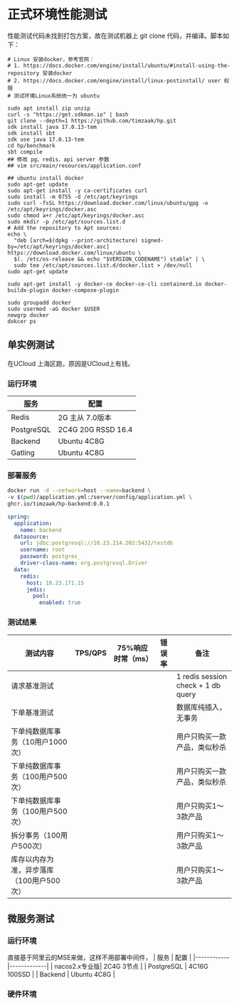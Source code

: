 # 正式环境性能测试

性能测试代码未找到打包方案，故在测试机器上 git clone 代码，并编译。脚本如下：

```shell
# Linux 安装docker，参考官网：
# 1. https://docs.docker.com/engine/install/ubuntu/#install-using-the-repository 安装docker
# 2. https://docs.docker.com/engine/install/linux-postinstall/ user 权限
# 测试环境Linux系统统一为 ubuntu 

sudo apt install zip unzip
curl -s "https://get.sdkman.io" | bash
git clone --depth=1 https://github.com/timzaak/hp.git
sdk install java 17.0.13-tem
sdk install sbt
sdk use java 17.0.13-tem
cd hp/benchmark
sbt compile
## 修改 pg、redis、api server 参数
## vim src/main/resources/application.conf 

## ubuntu install docker
sudo apt-get update
sudo apt-get install -y ca-certificates curl
sudo install -m 0755 -d /etc/apt/keyrings
sudo curl -fsSL https://download.docker.com/linux/ubuntu/gpg -o /etc/apt/keyrings/docker.asc
sudo chmod a+r /etc/apt/keyrings/docker.asc
sudo mkdir -p /etc/apt/sources.list.d
# Add the repository to Apt sources:
echo \
  "deb [arch=$(dpkg --print-architecture) signed-by=/etc/apt/keyrings/docker.asc] https://download.docker.com/linux/ubuntu \
  $(. /etc/os-release && echo "$VERSION_CODENAME") stable" | \
  sudo tee /etc/apt/sources.list.d/docker.list > /dev/null
sudo apt-get update

sudo apt-get install -y docker-ce docker-ce-cli containerd.io docker-buildx-plugin docker-compose-plugin

sudo groupadd docker
sudo usermod -aG docker $USER
newgrp docker
dokcer ps
```
## 单实例测试
在UCloud 上海区跑，原因是UCloud上有钱。
### 运行环境
| 服务       | 配置        |
|------------|-------------|
| Redis      | 2G 主从 7.0版本        |
| PostgreSQL | 2C4G 20G RSSD 16.4|
| Backend    | Ubuntu 4C8G |
| Gatling |Ubuntu 4C8G|
### 部署服务
```sh
docker run -d --network=host --name=backend \
-v $(pwd)/application.yml:/server/config/application.yml \ 
ghcr.io/timzaak/hp-backend:0.0.1


```

```yml
spring:
  application:
    name: backend
  datasource:
    url: jdbc:postgresql://10.23.214.202:5432/testdb
    username: root
    password: postgres_
    driver-class-name: org.postgresql.Driver
  data:
    redis:
      host: 10.23.171.15
      jedis:
        pool:
          enabled: true
```



### 测试结果
| 测试内容                                 | TPS/QPS | 75%响应时常（ms） | 错误率 | 备注                               |
|------------------------------------------|:---------:|:--------:|:--------:|------------------------------------|
| 请求基准测试                             |         |                   |        | 1 redis session check + 1 db query |
| 下单基准测试                             |         |                   |        | 数据库纯插入，无事务               |
| 下单纯数据库事务（10用户1000次）         |         |                   |        | 用户只购买一款产品，类似秒杀       |
| 下单纯数据库事务（100用户500次）         |         |                   |        | 用户只购买一款产品，类似秒杀       |
| 下单纯数据库事务（100用户500次）         |         |                   |        | 用户只购买1～3款产品               |
| 拆分事务（100用户500次）                 |         |                   |        | 用户只购买1～3款产品               |
| 库存以内存为准，异步落库（100用户500次） |         |                   |        | 用户只购买1～3款产品               |


## 微服务测试
### 运行环境
直接基于阿里云的MSE来做，这样不用部署中间件，
| 服务       | 配置        |
|------------|-------------|
| nacos2.x专业版| 2C4G 3节点  |
| PostgreSQL | 4C16G 100SSD      |
| Backend    | Ubuntu 4C8G |


### 硬件环境